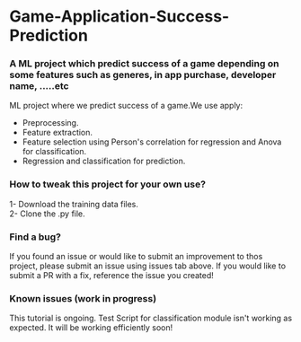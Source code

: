# Game-Application-Success-Prediction

### A ML project which predict success of a game depending on some features such as generes, in app purchase, developer name, .....etc

ML project where we predict success of a game.We use apply:<br>
- Preprocessing.<br>
- Feature extraction.<br>
- Feature selection using Person's correlation for regression and Anova for classification.<br>
- Regression and classification for prediction.<br>


### How to tweak this project for your own use?
1- Download the training data files.<br>
2- Clone the .py file.<br>

### Find a bug?
If you found an issue or would like to submit an improvement to thos project, please submit an issue using issues tab above. If you would like to submit a PR with a fix, reference the issue you created!
 
### Known issues (work in progress)
This tutorial is ongoing. Test Script for classification module isn't working as expected. It will be working efficiently soon!
</p>


